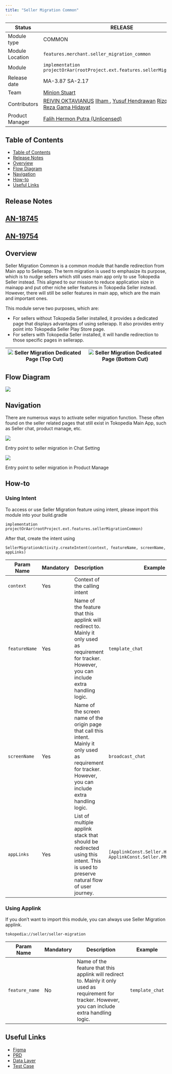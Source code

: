 ```yaml
---
title: "Seller Migration Common"
---
```



| **Status** | <!--start status:GREEN-->RELEASE<!--end status--> |
| --- | --- |
| Module type<br/> | <!--start status:BLUE-->COMMON<!--end status--> |
| Module Location<br/> | `features.merchant.seller_migration_common` |
| Module | `implementation projectOrAar(rootProject.ext.features.sellerMigrationCommon)` |
| Release date | <!--start status:GREY-->MA-3.87<!--end status--> <!--start status:GREY-->SA-2.17<!--end status--> |
| Team | [Minion Stuart](https://tokopedia.atlassian.net/people/team/eeba862a-bd9d-472c-b901-415b15b1a37e) |
| Contributors | [REIVIN OKTAVIANUS](https://tokopedia.atlassian.net/wiki/people/5dae89dab86cd40c2da5ad2f?ref=confluence) [Ilham .](https://tokopedia.atlassian.net/wiki/people/5de4d2148743750d00b7cc12?ref=confluence) [Yusuf Hendrawan](https://tokopedia.atlassian.net/wiki/people/5df336f3f4ab290ecfc64169?ref=confluence) [Rizqi Aryansa](https://tokopedia.atlassian.net/wiki/people/5e25ee87006fae0ca232e1ac?ref=confluence) [Reza Gama Hidayat](https://tokopedia.atlassian.net/wiki/people/5def15952702bc0ec7e775c5?ref=confluence)  |
| Product Manager | [Falih Hermon Putra (Unlicensed)](https://tokopedia.atlassian.net/wiki/people/5d092faf11233f0c4ca08f00?ref=confluence)  |

## Table of Contents

- [Table of Contents](https://tokopedia.atlassian.net/wiki/spaces/PA/pages/2183631314/Template+Module+Name+A+Short+description+highlight#Table-of-Contents)
- [Release Notes](https://tokopedia.atlassian.net/wiki/spaces/PA/pages/2183631314/Template+Module+Name+A+Short+description+highlight#Release-Notes)
- [Overview](https://tokopedia.atlassian.net/wiki/spaces/PA/pages/2183631314/Template+Module+Name+A+Short+description+highlight#Overview)
- [Flow Diagram](https://tokopedia.atlassian.net/wiki/spaces/PA/pages/2183631314/Template+Module+Name+A+Short+description+highlight#Flow-Diagram)
- [Navigation](https://tokopedia.atlassian.net/wiki/spaces/PA/pages/2183631314/Template+Module+Name+A+Short+description+highlight#Navigation)
- [How-to](https://tokopedia.atlassian.net/wiki/spaces/PA/pages/2183631314/Template+Module+Name+A+Short+description+highlight#How-to)
- [Useful Links](https://tokopedia.atlassian.net/wiki/spaces/PA/pages/2183631314/Template+Module+Name+A+Short+description+highlight#Useful-Links)

## Release Notes

<!--start expand:Phase 2: 7 August 2020 (MA-3.87, SA-2.17)-->
[AN-18745](https://tokopedia.atlassian.net/browse/AN-18745)
 -
<!--end expand-->

<!--start expand:Phase 3: 7 August 2020 (MA-3.96)-->
[AN-19754](https://tokopedia.atlassian.net/browse/AN-19754)
 -
<!--end expand-->

## Overview

Seller Migration Common is a common module that handle redirection from Main app to Sellerapp. The term migration is used to emphasize its purpose, which is to nudge sellers which still uses main app only to use Tokopedia Seller instead. This aligned to our mission to reduce application size in mainapp and put other niche seller features in Tokopedia Seller instead. However, there will still be seller features in main app, which are the main and important ones.

This module serve two purposes, which are:

- For sellers without Tokopedia Seller installed, it provides a dedicated page that displays advantages of using sellerapp. It also provides entry point into Tokopedia Seller Play Store page.
- For sellers with Tokopedia Seller installed, it will handle redirection to those specific pages in sellerapp.



| ![](https://docs-android.tokopedia.net/images/docs/seller_migration_common/seller_migration_top_cut.png) Seller Migration Dedicated Page (Top Cut) <br/> | ![](https://docs-android.tokopedia.net/images/docs/seller_migration_common/seller_migration_bottom_cut.png) Seller Migration Dedicated Page (Bottom Cut) <br/> |
|---------------------------------------------------------------------------------------|---------------------------------------------------------------------------------------------|

## Flow Diagram

![](https://docs-android.tokopedia.net/images/docs/seller_migration_common/seller_migration.png)

## Navigation

There are numerous ways to activate seller migration function. These often found on the seller related pages that still exist in Tokopedia Main App, such as Seller chat, product manage, etc.

![](https://docs-android.tokopedia.net/images/docs/seller_migration_common/seller_migration_entry_point_chat.png)

Entry point to seller migration in Chat Setting

![](https://docs-android.tokopedia.net/images/docs/seller_migration_common/seller_migration_entry_point_product_manage.png)

Entry point to seller migration in Product Manage

## How-to

### Using Intent

To access or use Seller Migration feature using intent, please import this module into your build.gradle 



```
implementation projectOrAar(rootProject.ext.features.sellerMigrationCommon)
```

After that, create the intent using 





```
SellerMigrationActivity.createIntent(context, featureName, screenName, appLinks)
```



| **Param Name** | **Mandatory** | **Description** | **Example** |
| --- | --- | --- | --- |
| `context` | Yes | Context of the calling intent |  |
| `featureName` | Yes | Name of the feature that this applink will redirect to. Mainly it only used as requirement for tracker. However, you can include extra handling logic. | `template_chat` |
| `screenName` | Yes | Name of the screen name of the origin page that call this intent. Mainly it only used as requirement for tracker. However, you can include extra handling logic. | `broadcast_chat` |
| `appLinks` | Yes | List of multiple applink stack that should be redirected using this intent. This is used to preserve natural flow of user journey. | `[ApplinkConst.Seller.HOME, ApplinkConst.Seller.PRODUCT_MANAGE]` |

### Using Applink

If you don’t want to import this module, you can always use Seller Migration applink. 

`tokopedia://seller/seller-migration`



| **Param Name** | **Mandatory** | **Description** | **Example** |
| --- | --- | --- | --- |
| `feature_name` | No | Name of the feature that this applink will redirect to. Mainly it only used as requirement for tracker. However, you can include extra handling logic. | `template_chat` |

## Useful Links

- [Figma](https://www.figma.com/file/gfPH8X33xtuOAkg7apU8I1/Seller-App-Migration-v.2?node-id=696%3A1)
- [PRD](https://docs.google.com/presentation/d/1xisbKtxyaATcj2vv7Dx-os7USeafD7dbwYWE-oM1yx0/edit#slide=id.g8c352a1d7e_5_23)
- [Data Layer](https://docs.google.com/spreadsheets/d/1AZjuQ_dg25EvEEWmE8MPMo0f1_DT4IyZPaNpt4cxidA/edit#gid=868838969)
- [Test Case](https://docs.google.com/spreadsheets/d/1VzUnTjrbXMDcwfk5jMq0CXz-TE9tQJVu7Vs7qmUcyE0/edit#gid=1777964216)
